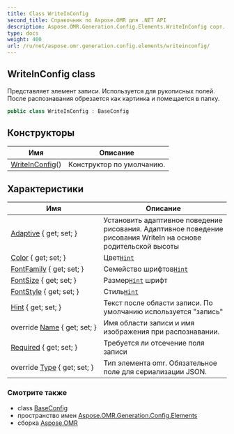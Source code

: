 ```yaml
---
title: Class WriteInConfig
second_title: Справочник по Aspose.OMR для .NET API
description: Aspose.OMR.Generation.Config.Elements.WriteInConfig сорт. Представляет элемент записи. Используется для рукописных полей. После распознавания обрезается как картинка и помещается в папку.
type: docs
weight: 400
url: /ru/net/aspose.omr.generation.config.elements/writeinconfig/
---
```

## WriteInConfig class

Представляет элемент записи. Используется для рукописных полей. После распознавания обрезается как картинка и помещается в папку.

```csharp
public class WriteInConfig : BaseConfig
```

## Конструкторы

| Имя | Описание |
| --- | --- |
| [WriteInConfig](writeinconfig/)() | Конструктор по умолчанию. |

## Характеристики

| Имя | Описание |
| --- | --- |
| [Adaptive](../../aspose.omr.generation.config.elements/writeinconfig/adaptive/) { get; set; } | Установить адаптивное поведение рисования. Адаптивное поведение рисования WriteIn на основе родительской высоты |
| [Color](../../aspose.omr.generation.config.elements/writeinconfig/color/) { get; set; } | Цвет[`Hint`](./hint/) |
| [FontFamily](../../aspose.omr.generation.config.elements/writeinconfig/fontfamily/) { get; set; } | Семейство шрифтов[`Hint`](./hint/) |
| [FontSize](../../aspose.omr.generation.config.elements/writeinconfig/fontsize/) { get; set; } | Размер[`Hint`](./hint/) шрифт |
| [FontStyle](../../aspose.omr.generation.config.elements/writeinconfig/fontstyle/) { get; set; } | Стиль[`Hint`](./hint/) |
| [Hint](../../aspose.omr.generation.config.elements/writeinconfig/hint/) { get; set; } | Текст после области записи. По умолчанию используется "запись" |
| override [Name](../../aspose.omr.generation.config.elements/writeinconfig/name/) { get; set; } | Имя области записи и имя изображения при распознавании. |
| [Required](../../aspose.omr.generation.config.elements/writeinconfig/required/) { get; set; } | Требуется ли отсечение поля записи |
| override [Type](../../aspose.omr.generation.config.elements/writeinconfig/type/) { get; set; } | Тип элемента omr. Обязательное поле для сериализации JSON. |

### Смотрите также

* class [BaseConfig](../../aspose.omr.generation.config/baseconfig/)
* пространство имен [Aspose.OMR.Generation.Config.Elements](../../aspose.omr.generation.config.elements/)
* сборка [Aspose.OMR](../../)


